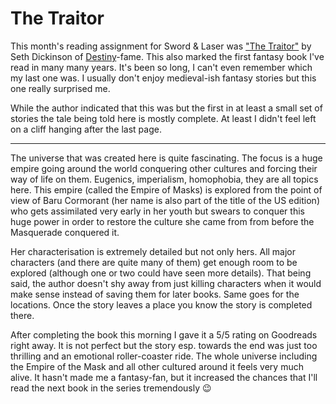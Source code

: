 # The Traitor

This month's reading assignment for Sword & Laser was ["The Traitor"][tt] by
Seth Dickinson of [Destiny][d]-fame. This also marked the first fantasy book
I've read in many many years. It's been so long, I can't even remember which my
last one was. I usually don't enjoy medieval-ish fantasy stories but this one
really surprised me.

While the author indicated that this was but the first in at least a small
set of stories the tale being told here is mostly complete. At least I didn't
feel left on a cliff hanging after the last page.

------------------

The universe that was created here is quite fascinating. The focus is a huge
empire going around the world conquering other cultures and forcing their way of
life on them. Eugenics, imperialism, homophobia, they are all topics here. This
empire (called the Empire of Masks) is explored from the point of view of Baru
Cormorant (her name is also part of the title of the US edition) who gets
assimilated very early in her youth but swears to conquer this huge power in
order to restore the culture she came from from before the Masquerade conquered
it.

Her characterisation is extremely detailed but not only hers. All major
characters (and there are quite many of them) get enough room to be explored
(although one or two could have seen more details). That being said, the author
doesn't shy away from just killing characters when it would make sense instead
of saving them for later books. Same goes for the locations. Once the story
leaves a place you know the story is completed there.

After completing the book this morning I gave it a 5/5 rating on Goodreads right
away. It is not perfect but the story esp. towards the end was just too
thrilling and an emotional roller-coaster ride. The whole universe including the
Empire of the Mask and all other cultured around it feels very much alive. It
hasn't made me a fantasy-fan, but it increased the chances that I'll read the
next book in the series tremendously 😉

[tt]: https://www.goodreads.com/book/show/26055193-the-traitor
[d]: https://www.destinythegame.com/
